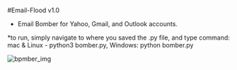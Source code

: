 #Email-Flood v1.0
* Email Bomber for Yahoo, Gmail, and Outlook accounts.

*to run, simply navigate to where you saved the .py file, and type command: mac & Linux - python3 bomber.py, Windows: python bomber.py

![bpmber_img](https://user-images.githubusercontent.com/122578356/212561290-675b1b56-811c-4333-ac30-f9f1d669c0db.png)
